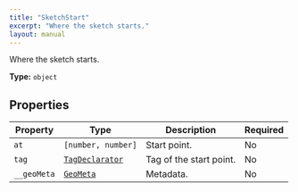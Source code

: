 ```yaml
---
title: "SketchStart"
excerpt: "Where the sketch starts."
layout: manual
---
```


Where the sketch starts.

**Type:** `object`





## Properties

| Property | Type | Description | Required |
|----------|------|-------------|----------|
| `at` |`[number, number]`| Start point. | No |
| `tag` |[`TagDeclarator`](/docs/kcl/types#tag-declaration)| Tag of the start point. | No |
| `__geoMeta` |[`GeoMeta`](/docs/kcl/types/GeoMeta)| Metadata. | No |


